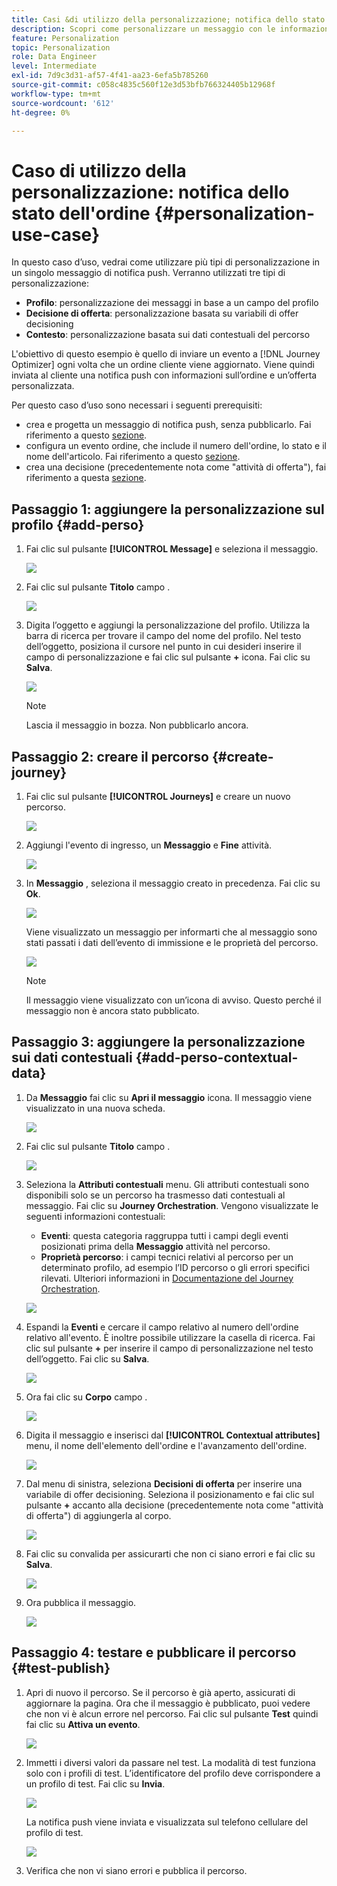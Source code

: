 ```yaml
---
title: Casi &di utilizzo della personalizzazione; notifica dello stato dell'ordine
description: Scopri come personalizzare un messaggio con le informazioni sul profilo, la decisione dell’offerta e il contesto.
feature: Personalization
topic: Personalization
role: Data Engineer
level: Intermediate
exl-id: 7d9c3d31-af57-4f41-aa23-6efa5b785260
source-git-commit: c058c4835c560f12e3d53bfb766324405b12968f
workflow-type: tm+mt
source-wordcount: '612'
ht-degree: 0%

---
```


# Caso di utilizzo della personalizzazione: notifica dello stato dell&#39;ordine {#personalization-use-case}

In questo caso d’uso, vedrai come utilizzare più tipi di personalizzazione in un singolo messaggio di notifica push. Verranno utilizzati tre tipi di personalizzazione:

* **Profilo**: personalizzazione dei messaggi in base a un campo del profilo
* **Decisione di offerta**: personalizzazione basata su variabili di offer decisioning
* **Contesto**: personalizzazione basata sui dati contestuali del percorso

L&#39;obiettivo di questo esempio è quello di inviare un evento a [!DNL Journey Optimizer] ogni volta che un ordine cliente viene aggiornato. Viene quindi inviata al cliente una notifica push con informazioni sull’ordine e un’offerta personalizzata.

Per questo caso d’uso sono necessari i seguenti prerequisiti:

* crea e progetta un messaggio di notifica push, senza pubblicarlo. Fai riferimento a questo [sezione](../messages/get-started-content.md).
* configura un evento ordine, che include il numero dell&#39;ordine, lo stato e il nome dell&#39;articolo. Fai riferimento a questo [sezione](../event/about-events.md).
* crea una decisione (precedentemente nota come &quot;attività di offerta&quot;), fai riferimento a questa [sezione](../offers/offer-activities/create-offer-activities.md).

## Passaggio 1: aggiungere la personalizzazione sul profilo {#add-perso}

1. Fai clic sul pulsante **[!UICONTROL Message]** e seleziona il messaggio.

   ![](assets/perso-uc.png)

1. Fai clic sul pulsante **Titolo** campo .

   ![](assets/perso-uc2.png)

1. Digita l’oggetto e aggiungi la personalizzazione del profilo. Utilizza la barra di ricerca per trovare il campo del nome del profilo. Nel testo dell’oggetto, posiziona il cursore nel punto in cui desideri inserire il campo di personalizzazione e fai clic sul pulsante **+** icona. Fai clic su **Salva**.

   ![](assets/perso-uc3.png)

   >[!NOTE]
   >
   >Lascia il messaggio in bozza. Non pubblicarlo ancora.

## Passaggio 2: creare il percorso {#create-journey}

1. Fai clic sul pulsante **[!UICONTROL Journeys]** e creare un nuovo percorso.

   ![](assets/perso-uc4.png)

1. Aggiungi l&#39;evento di ingresso, un **Messaggio** e **Fine** attività.

   ![](assets/perso-uc5.png)

1. In **Messaggio** , seleziona il messaggio creato in precedenza. Fai clic su **Ok**.

   ![](assets/perso-uc6.png)

   Viene visualizzato un messaggio per informarti che al messaggio sono stati passati i dati dell’evento di immissione e le proprietà del percorso.

   ![](assets/perso-uc7.png)

   >[!NOTE]
   >
   >Il messaggio viene visualizzato con un’icona di avviso. Questo perché il messaggio non è ancora stato pubblicato.

## Passaggio 3: aggiungere la personalizzazione sui dati contestuali {#add-perso-contextual-data}

1. Da **Messaggio** fai clic su **Apri il messaggio** icona. Il messaggio viene visualizzato in una nuova scheda.

   ![](assets/perso-uc8.png)

1. Fai clic sul pulsante **Titolo** campo .

   ![](assets/perso-uc9.png)

1. Seleziona la **Attributi contestuali** menu. Gli attributi contestuali sono disponibili solo se un percorso ha trasmesso dati contestuali al messaggio. Fai clic su **Journey Orchestration**. Vengono visualizzate le seguenti informazioni contestuali:

   * **Eventi**: questa categoria raggruppa tutti i campi degli eventi posizionati prima della **Messaggio** attività nel percorso.
   * **Proprietà percorso**: i campi tecnici relativi al percorso per un determinato profilo, ad esempio l’ID percorso o gli errori specifici rilevati. Ulteriori informazioni in [Documentazione del Journey Orchestration](../building-journeys/expression/journey-properties.md).

   ![](assets/perso-uc10.png)

1. Espandi la **Eventi** e cercare il campo relativo al numero dell&#39;ordine relativo all&#39;evento. È inoltre possibile utilizzare la casella di ricerca. Fai clic sul pulsante **+** per inserire il campo di personalizzazione nel testo dell’oggetto. Fai clic su **Salva**.

   ![](assets/perso-uc11.png)

1. Ora fai clic su **Corpo** campo .

   ![](assets/perso-uc12.png)

1. Digita il messaggio e inserisci dal **[!UICONTROL Contextual attributes]** menu, il nome dell&#39;elemento dell&#39;ordine e l&#39;avanzamento dell&#39;ordine.

   ![](assets/perso-uc13.png)

1. Dal menu di sinistra, seleziona **Decisioni di offerta** per inserire una variabile di offer decisioning. Seleziona il posizionamento e fai clic sul pulsante **+** accanto alla decisione (precedentemente nota come &quot;attività di offerta&quot;) di aggiungerla al corpo.

   ![](assets/perso-uc14.png)

1. Fai clic su convalida per assicurarti che non ci siano errori e fai clic su **Salva**.

   ![](assets/perso-uc15.png)

1. Ora pubblica il messaggio.

   ![](assets/perso-uc16.png)

## Passaggio 4: testare e pubblicare il percorso {#test-publish}

1. Apri di nuovo il percorso. Se il percorso è già aperto, assicurati di aggiornare la pagina. Ora che il messaggio è pubblicato, puoi vedere che non vi è alcun errore nel percorso. Fai clic sul pulsante **Test** quindi fai clic su **Attiva un evento**.

   ![](assets/perso-uc17.png)

1. Immetti i diversi valori da passare nel test. La modalità di test funziona solo con i profili di test. L’identificatore del profilo deve corrispondere a un profilo di test. Fai clic su **Invia**.

   ![](assets/perso-uc18.png)

   La notifica push viene inviata e visualizzata sul telefono cellulare del profilo di test.

   ![](assets/perso-uc19.png)

1. Verifica che non vi siano errori e pubblica il percorso.

